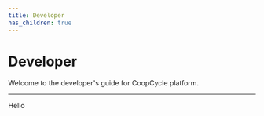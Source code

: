 ```yaml
---
title: Developer
has_children: true
---
```




# Developer

<div class="alert alert-info" role="alert">
Welcome to the developer's guide for CoopCycle platform.
</div>

---

Hello
